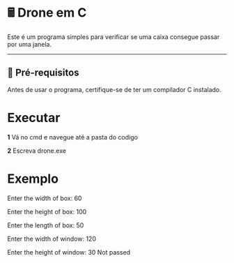 # 🖩 Drone em C  

Este é um programa simples para verificar se uma caixa consegue passar por uma janela.  

---

## 🔧 **Pré-requisitos**  

Antes de usar o programa, certifique-se de ter um compilador C instalado.
# **Executar**

**1** Vá no cmd e navegue até a pasta do codigo 

**2** Escreva drone.exe

# **Exemplo**

Enter the width of box:  60

Enter the height of box:  100

Enter the length of box:  50

Enter the width of window:  120

Enter the height of window:  30
Not passed